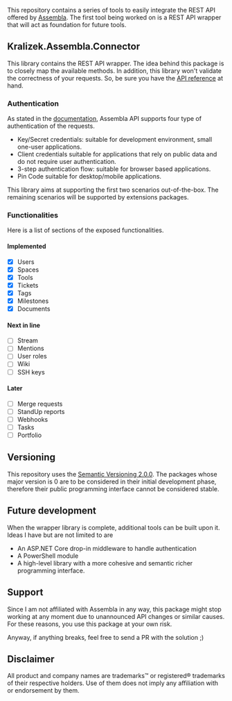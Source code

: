 This repository contains a series of tools to easily integrate the REST API offered by [Assembla](https://www.assembla.com/).
The first tool being worked on is a REST API wrapper that will act as foundation for future tools.

## Kralizek.Assembla.Connector
This library contains the REST API wrapper. The idea behind this package is to closely map the available methods.
In addition, this library won't validate the correctness of your requests. So, be sure you have the [API reference](http://api-docs.assembla.cc/content/api_reference.html) at hand.

### Authentication
As stated in the [documentation](http://api-docs.assembla.cc/content/authentication.html), Assembla API supports four type of authentication of the requests.

* Key/Secret credentials: suitable for development environment, small one-user applications.
* Client credentials suitable for applications that rely on public data and do not require user authentication.
* 3-step authentication flow: suitable for browser based applications.
* Pin Code suitable for desktop/mobile applications. 

This library aims at supporting the first two scenarios out-of-the-box.
The remaining scenarios will be supported by extensions packages.

### Functionalities
Here is a list of sections of the exposed functionalities.

#### Implemented
- [x] Users
- [x] Spaces
- [x] Tools
- [x] Tickets
- [x] Tags
- [x] Milestones
- [x] Documents

#### Next in line
- [ ] Stream
- [ ] Mentions
- [ ] User roles
- [ ] Wiki
- [ ] SSH keys

#### Later
- [ ] Merge requests
- [ ] StandUp reports
- [ ] Webhooks
- [ ] Tasks
- [ ] Portfolio

## Versioning
This repository uses the [Semantic Versioning 2.0.0](http://semver.org/spec/v2.0.0.html).
The packages whose major version is 0 are to be considered in their initial development phase, therefore their public programming interface cannot be considered stable.

## Future development
When the wrapper library is complete, additional tools can be built upon it.
Ideas I have but are not limited to are
* An ASP.NET Core drop-in middleware to handle authentication
* A PowerShell module
* A high-level library with a more cohesive and semantic richer programming interface.

## Support
Since I am not affiliated with Assembla in any way, this package might stop working at any moment due to unannounced API changes or similar causes. For these reasons, you use this package at your own risk.

Anyway, if anything breaks, feel free to send a PR with the solution ;)

## Disclaimer
All product and company names are trademarks™ or registered® trademarks of their respective holders. Use of them does not imply any affiliation with or endorsement by them. 
